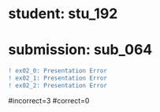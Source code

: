 # student: stu_192
# submission: sub_064

```diff
! ex02_0: Presentation Error
! ex02_1: Presentation Error
! ex02_2: Presentation Error
```
#incorrect=3
#correct=0
